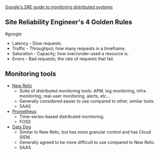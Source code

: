 
[Google's SRE guide to monitoring distributed systems](https://sre.google/sre-book/monitoring-distributed-systems/)

## Site Reliability Engineer's 4 Golden Rules
#google
* Latency - Slow requests.
* Traffic - Throughput; how many requests in a timeframe.
* Saturation - Capacity; how over/under-used a resource is.
* Errors - Bad requests; the rate of requests that fail.
## Monitoring tools
* [New Relic](https://newrelic.com)
	* Suite of distributed monitoring tools: APM, log monitoring, infra monitoring, real-user monitoring, alerts, etc...
	* Generally considered easier to use compared to other, similar tools.
	* SAAS
* [Prometheus](https://prometheus.io/)
	* Time-series-based distributed monitoring.
	* FOSS
* [Data Dog](https://www.datadoghq.com/)
	* Similar to New Relic, but has more granular control and has Cloud SIEM.
	* Generally agreed to be more difficult to use compared to New Relic.
	* SAAS
